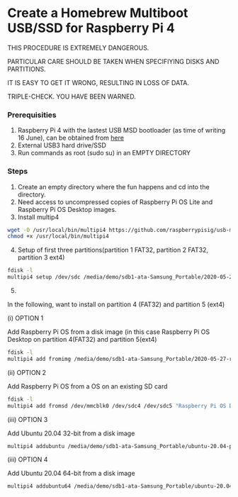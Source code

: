 # Create a Homebrew Multiboot USB/SSD for Raspberry Pi 4

THIS PROCEDURE IS EXTREMELY DANGEROUS. 

PARTICULAR CARE SHOULD BE TAKEN WHEN SPECIFIYING DISKS AND PARTITIONS.

IT IS EASY TO GET IT WRONG, RESULTING IN LOSS OF DATA. 

TRIPLE-CHECK. YOU HAVE BEEN WARNED.

### Prerequisities

1.  Raspberry Pi 4 with the lastest USB MSD bootloader (as time of writing 16 June), can be obtained from [here](https://github.com/raspberrypi/rpi-eeprom/blob/master/releases.md)
2. External USB3 hard drive/SSD
3. Run commands as root (sudo su) in an EMPTY DIRECTORY 

### Steps

1. Create an empty directory where the fun happens and cd into the directory.
2. Need access to uncompressed copies of Raspberry Pi OS Lite and Raspberry Pi OS Desktop images.
3. Install multip4 

```sh
wget -O /usr/local/bin/multipi4 https://github.com/raspberrypisig/usb-msd-raspberrypi-multios/raw/master/multipi4
chmod +x /usr/local/bin/multipi4
```

4. Setup of first three partitions(partition 1 FAT32, partition 2 FAT32, partition 3 ext4) 

```sh
fdisk -l
multipi4 setup /dev/sdc /media/demo/sdb1-ata-Samsung_Portable/2020-05-27-raspios-buster-lite-armhf.img
```
5. 

In the following, want to install on partition 4 (FAT32) and partition 5 (ext4)

(i) OPTION 1

Add Raspberry Pi OS from a disk image (in this case Raspberry Pi OS Desktop on partition 4(FAT32) and partition 5(ext4)

```sh
fdisk -l
multipi4 add fromimg /media/demo/sdb1-ata-Samsung_Portable/2020-05-27-raspios-buster-armhf.img /dev/sdc4 /dev/sdc5 "Raspberry Pi OS Desktop"
```

(ii) OPTION 2

Add Raspberry Pi OS from a OS on an existing SD card 

```sh
fdisk -l
multipi4 add fromsd /dev/mmcblk0 /dev/sdc4 /dev/sdc5 "Raspberry Pi OS Desktop"
```

(iii) OPTION 3

Add Ubuntu 20.04 32-bit from a disk image

```sh
multipi4 addubuntu /media/demo/sdb1-ata-Samsung_Portable/ubuntu-20.04-preinstalled-server-armhf+raspi.img /dev/sdc4 /dev/sdc5 "Ubuntu 20.04"
```

(iii) OPTION 4

Add Ubuntu 20.04 64-bit from a disk image

```sh
multipi4 addubuntu64 /media/demo/sdb1-ata-Samsung_Portable/ubuntu-20.04-preinstalled-server-arm64+raspi.img /dev/sdc4 /dev/sdc5 "Ubuntu 20.04"
```



